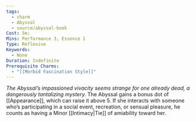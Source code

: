 ```yaml
---
tags:
  - charm
  - Abyssal
  - source/abyssal-book
Cost: 5m; 
Mins: Performance 3, Essence 1
Type: Reflexive
Keywords:
  - None
Duration: Indefinite
Prerequisite Charms:
  - "[[Morbid Fascination Style]]"
---
```

*The Abyssal’s impassioned vivacity seems strange for one already dead, a dangerously tantalizing mystery.*
The Abyssal gains a bonus dot of [[Appearance]], which can raise it above 5. If she interacts with someone who’s participating in a social event, recreation, or sensual pleasure, he counts as having a Minor [[Intimacy|Tie]] of amiability toward her.
